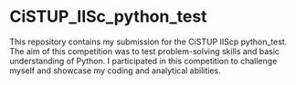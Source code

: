 # CiSTUP_IISc_python_test
This repository contains my submission for the CiSTUP IIScp python_test. The aim of this competition was to test problem-solving skills and basic understanding of Python. I participated in this competition to challenge myself and showcase my coding and analytical abilities.
